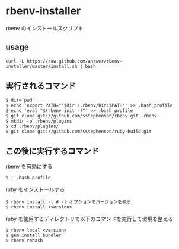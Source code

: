 rbenv-installer
===============

rbenv のインストールスクリプト

## usage

    curl -L https://raw.github.com/answer/rbenv-installer/master/install.sh | bash

## 実行されるコマンド

    $ dir=`pwd`
    $ echo 'export PATH="'$dir'/.rbenv/bin:$PATH"' >> .bash_profile
    $ echo 'eval "$(rbenv init -)"' >> .bash_profile
    $ git clone git://github.com/sstephenson/rbenv.git .rbenv
    $ mkdir -p .rbenv/plugins
    $ cd .rbenv/plugins/
    $ git clone git://github.com/sstephenson/ruby-build.git

## この後に実行するコマンド

rbenv を有効にする

    $ . .bash_profile

ruby をインストールする

    $ rbenv install -l # -l オプションでバージョンを表示
    $ rbenv install <version>

ruby を使用するディレクトリで以下のコマンドを実行して環境を整える

    $ rbenv local <version>
    $ gem install bundler
    $ rbenv rehash
